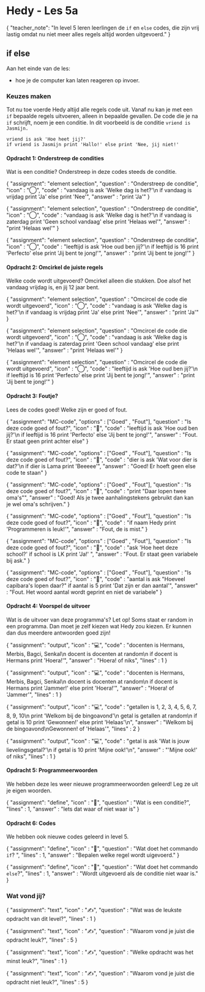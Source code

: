 # Hedy - Les 5a

{
    "teacher_note": "In level 5 leren leerlingen de `if` en `else` codes, die zijn vrij lastig omdat nu niet meer alles regels altijd worden uitgevoerd."
}



## if else

Aan het einde van de les:

* hoe je de computer kan laten reageren op invoer.

### Keuzes maken

Tot nu toe voerde Hedy altijd alle regels code uit. Vanaf nu kan je met een `if` bepaalde regels uitvoeren, alleen in bepaalde gevallen.
De code die je na `if` schrijft, noem je een conditie.
In dit voorbeeld is de conditie `vriend is Jasmijn.`

```hedy
vriend is ask 'Hoe heet jij?'
if vriend is Jasmijn print 'Hallo!' else print 'Nee, jij niet!'
```

#### Opdracht 1: Onderstreep de condities

Wat is een conditie? Onderstreep in deze codes steeds de conditie.

{
    "assignment": "element selection",
    "question"  : "Onderstreep de conditie",
    "icon"      : "◯",
    "code"      :  "vandaag is ask 'Welke dag is het?'\n
                    if vandaag is vrijdag print 'Ja' else print 'Nee'",
    "answer"    : "print 'Ja'"
}

{
    "assignment": "element selection",
    "question"  : "Onderstreep de conditie",
    "icon"      : "◯",
    "code"      :  "vandaag is ask 'Welke dag is het?'\n
                    if vandaag is zaterdag print 'Geen school vandaag' else print 'Helaas wel'",
    "answer"    : "print 'Helaas wel'"
}

{
    "assignment": "element selection",
    "question"  : "Onderstreep de conditie",
    "icon"      : "◯",
    "code"      :  "leeftijd is ask 'Hoe oud ben jij?'\n
                    if leeftijd is 16 print 'Perfecto' else print 'Jij bent te jong!'",
    "answer"    : "print 'Jij bent te jong!'"
}

#### Opdracht 2: Omcirkel de juiste regels

Welke code wordt uitgevoerd? Omcirkel alleen die stukken.
Doe alsof het vandaag vrijdag is, en jij 12 jaar bent.

{
    "assignment": "element selection",
    "question"  : "Omcircel de code die wordt uitgevoerd",
    "icon"      : "◯",
    "code"      :  "vandaag is ask 'Welke dag is het?'\n
                    if vandaag is vrijdag print 'Ja' else print 'Nee'",
    "answer"    : "print 'Ja'"
}

{
    "assignment": "element selection",
    "question"  : "Omcircel de code die wordt uitgevoerd",
    "icon"      : "◯",
    "code"      :  "vandaag is ask 'Welke dag is het?'\n
                    if vandaag is zaterdag print 'Geen school vandaag' else print 'Helaas wel'",
    "answer"    : "print 'Helaas wel'"
}

{
    "assignment": "element selection",
    "question"  : "Omcircel de code die wordt uitgevoerd",
    "icon"      : "◯",
    "code"      :  "leeftijd is ask 'Hoe oud ben jij?'\n
                    if leeftijd is 16 print 'Perfecto' else print 'Jij bent te jong!'",
    "answer"    : "print 'Jij bent te jong!'"
}


#### Opdracht 3: Foutje?
Lees de codes goed! Welke zijn er goed of fout.

{
    "assignment": "MC-code",
    "options"   : ["Goed" , "Fout"],
    "question"  : "Is deze code goed of fout?",
    "icon"      : "🤔",
    "code"      :  "leeftijd is ask 'Hoe oud ben jij?'\n
                    if leeftijd is 16 print 'Perfecto' else 'Jij bent te jong!'",
    "answer"    : "Fout. Er staat geen print achter else"
}

{
    "assignment": "MC-code",
    "options"   : ["Goed" , "Fout"],
    "question"  : "Is deze code goed of fout?",
    "icon"      : "🤔",
    "code"      :  "dier is ask 'Wat voor dier is dat?'\n
                    if dier is Lama print 'Beeeee'",
    "answer"    : "Goed! Er hoeft geen else code te staan"
}

{
    "assignment": "MC-code",
    "options"   : ["Goed" , "Fout"],
    "question"  : "Is deze code goed of fout?",
    "icon"      : "🤔",
    "code"      : "print \"Daar lopen twee oma's\"",
    "answer"    : "Goed! Als je twee aanhalingstekens gebruikt dan kan je wel oma's schrijven."
}

{
    "assignment": "MC-code",
    "options"   : ["Goed" , "Fout"],
    "question"  : "Is deze code goed of fout?",
    "icon"      : "🤔",
    "code"      : "if naam Hedy 
                    print 'Programmeren is leuk!'",
    "answer"    : "Fout, de is mist."
}

{
    "assignment": "MC-code",
    "options"   : ["Goed" , "Fout"],
    "question"  : "Is deze code goed of fout?",
    "icon"      : "🤔",
    "code"      : "ask 'Hoe heet deze school?'
                    if school is LK print 'Ja!' ",
    "answer"    : "Fout. Er staat geen variabele bij ask."
}

{
    "assignment": "MC-code",
    "options"   : ["Goed" , "Fout"],
    "question"  : "Is deze code goed of fout?",
    "icon"      : "🤔",
    "code"      : "aantal is ask \"Hoeveel capibara's lopen daar?\"
                   if aantal is 5 print 'Dat zijn er dan aantal'",
    "answer"    : "Fout. Het woord aantal wordt geprint en niet de variabele"
}


#### Opdracht 4: Voorspel de uitvoer

Wat is de uitvoer van deze programma's? 
Let op! Soms staat er random in een programma. Dan moet je zelf kiezen wat Hedy zou kiezen.
Er kunnen dan dus meerdere antwoorden goed zijn!

{
    "assignment": "output",
    "icon"      : "💻",
    "code"      : "docenten is Hermans, Merbis, Bagci, Senkal\n
                    docent is docenten at random\n
                    if docent is Hermans print 'Hoera!'",
    "answer"    : "Hoera! of niks",
    "lines"     : 1
}

{
    "assignment": "output",
    "icon"      : "💻",
    "code"      : "docenten is Hermans, Merbis, Bagci, Senkal\n
                    docent is docenten at random\n
                    if docent is Hermans print 'Jammer!' else print 'Hoera!'",
    "answer"    : "Hoera! of 'Jammer'",
    "lines"     : 1
}

{
    "assignment": "output",
    "icon"      : "💻",
    "code"      : "getallen is 1, 2, 3, 4, 5, 6, 7, 8, 9, 10\n
                    print 'Welkom bij de bingoavond'\n
                    getal is getallen at random\n
                    if getal is 10 print 'Gewonnen!' else print 'Helaas'\n",
    "answer"    : "Welkom bij de bingoavond\nGewonnen! of 'Helaas'",
    "lines"     : 2
}

{
    "assignment": "output",
    "icon"      : "💻",
    "code"      : "getal is ask 'Wat is jouw lievelingsgetal?'\n
                    if getal is 10 print 'Mijne ook!'\n",
    "answer"    : "'Mijne ook!' of niks",
    "lines"     : 1
}



#### Opdracht 5: Programmeerwoorden 

We hebben deze les weer nieuwe programmeerwoorden geleerd! Leg ze uit je eigen woorden. 

{
    "assignment": "define",
    "icon"      : "📖",
    "question"  : "Wat is een conditie?",
    "lines"     : 1,
    "answer"    : "Iets dat waar of niet waar is"
}



#### Opdracht 6: Codes

We hebben ook nieuwe codes geleerd in level 5.

{
    "assignment": "define",
    "icon"      : "📖",
    "question"  : "Wat doet het commando `if`? ",
    "lines"     : 1,
    "answer"    : "Bepalen welke regel wordt uigevoerd."
}

{
    "assignment": "define",
    "icon"      : "📖",
    "question"  : "Wat doet het commando `else`?",
    "lines"     : 1,
    "answer"    : "Wordt uitgevoerd als de conditie niet waar is."
}

### Wat vond jij?

{
    "assignment": "text",
    "icon"      : "✍️",
    "question"  : "Wat was de leukste opdracht van dit level?",
    "lines"     : 1
}

{
    "assignment": "text",
    "icon"      : "✍️",
    "question"  : "Waarom vond je juist die opdracht leuk?",
    "lines"     : 5
}

{
    "assignment": "text",
    "icon"      : "✍️",
    "question"  : "Welke opdracht was het minst leuk?",
    "lines"     : 1
}

{
    "assignment": "text",
    "icon"      : "✍️",
    "question"  : "Waarom vond je juist die opdracht niet leuk?",
    "lines"     : 5
}
